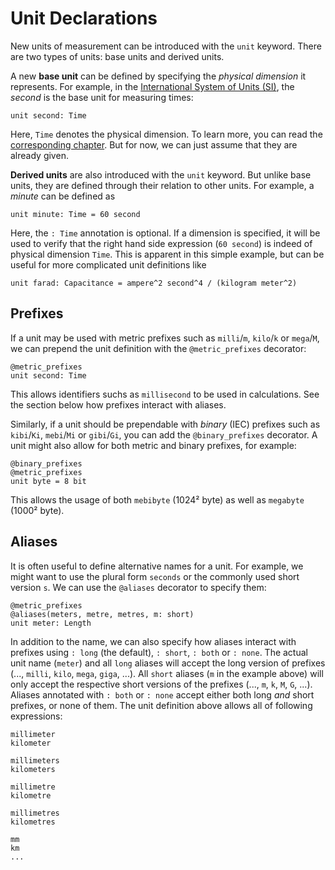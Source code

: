 # Unit Declarations

New units of measurement can be introduced with the `unit` keyword. There are two types of units: base units and derived units.

A new **base unit** can be defined by specifying the *physical dimension* it represents. For example, in the
 [International System of Units (SI)](https://en.wikipedia.org/wiki/International_System_of_Units), the *second* is the base unit for measuring times:
``` numbat
unit second: Time
```
Here, `Time` denotes the physical dimension. To learn more, you can read the [corresponding chapter](dimension-declarations.md). But for now, we can just assume that they are already given.

**Derived units** are also introduced with the `unit` keyword. But unlike base units, they are defined through their relation to
other units. For example, a *minute* can be defined as
``` numbat
unit minute: Time = 60 second
```
Here, the `: Time` annotation is optional. If a dimension is specified, it will be used to verify that the right hand side expression (`60 second`) is indeed of physical dimension `Time`. This is apparent in this simple example, but can be useful for more complicated unit definitions like
``` numbat
unit farad: Capacitance = ampere^2 second^4 / (kilogram meter^2)
```


## Prefixes

If a unit may be used with metric prefixes such as `milli`/`m`, `kilo`/`k` or `mega`/`M`, we can prepend the unit definition with the `@metric_prefixes` decorator:
``` numbat
@metric_prefixes
unit second: Time
```
This allows identifiers suchs as `millisecond` to be used in calculations. See the section below how prefixes interact with aliases.

Similarly, if a unit should be prependable with *binary* (IEC) prefixes such as `kibi`/`Ki`, `mebi`/`Mi` or `gibi`/`Gi`, you can
add the `@binary_prefixes` decorator. A unit might also allow for both metric and binary prefixes, for example:
``` numbat
@binary_prefixes
@metric_prefixes
unit byte = 8 bit
```
This allows the usage of both `mebibyte` (1024² byte) as well as `megabyte` (1000² byte).

## Aliases

It is often useful to define alternative names for a unit. For example, we might want to use the plural form `seconds` or the commonly
used short version `s`. We can use the `@aliases` decorator to specify them:
``` numbat
@metric_prefixes
@aliases(meters, metre, metres, m: short)
unit meter: Length
```
In addition to the name, we can also specify how aliases interact with prefixes using `: long` (the default), `: short`, `: both` or
`: none`. The actual unit name (`meter`) and all `long` aliases will accept the long version of prefixes (..., `milli`, `kilo`, `mega`, `giga`, ...).
All `short` aliases (`m` in the example above) will only accept the respective short versions of the prefixes (..., `m`, `k`, `M`, `G`, ...).
Aliases annotated with `: both` or `: none` accept either both long *and* short prefixes, or none of them.
The unit definition above allows all of following expressions:
``` numbat
millimeter
kilometer

millimeters
kilometers

millimetre
kilometre

millimetres
kilometres

mm
km
...
```
